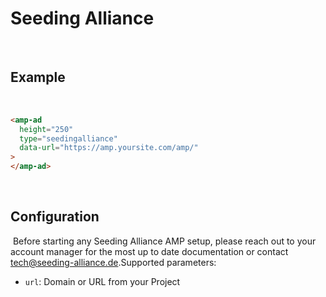 <!---
Copyright 2016 The AMP HTML Authors. All Rights Reserved.

Licensed under the Apache License, Version 2.0 (the "License");
you may not use this file except in compliance with the License.
You may obtain a copy of the License at

      http://www.apache.org/licenses/LICENSE-2.0

Unless required by applicable law or agreed to in writing, software
distributed under the License is distributed on an "AS-IS" BASIS,
WITHOUT WARRANTIES OR CONDITIONS OF ANY KIND, either express or implied.
See the License for the specific language governing permissions and
limitations under the License.
-->

# Seeding Alliance

​

## Example

​

```html
<amp-ad
  height="250"
  type="seedingalliance"
  data-url="https://amp.yoursite.com/amp/"
>
</amp-ad>
```

​

## Configuration

​ Before starting any Seeding Alliance AMP setup, please reach out to your
account manager for the most up to date documentation or contact
[tech@seeding-alliance.de](mailto:tech@seeding-alliance.de). ​ Supported
parameters: ​

- `url`: Domain or URL from your Project
